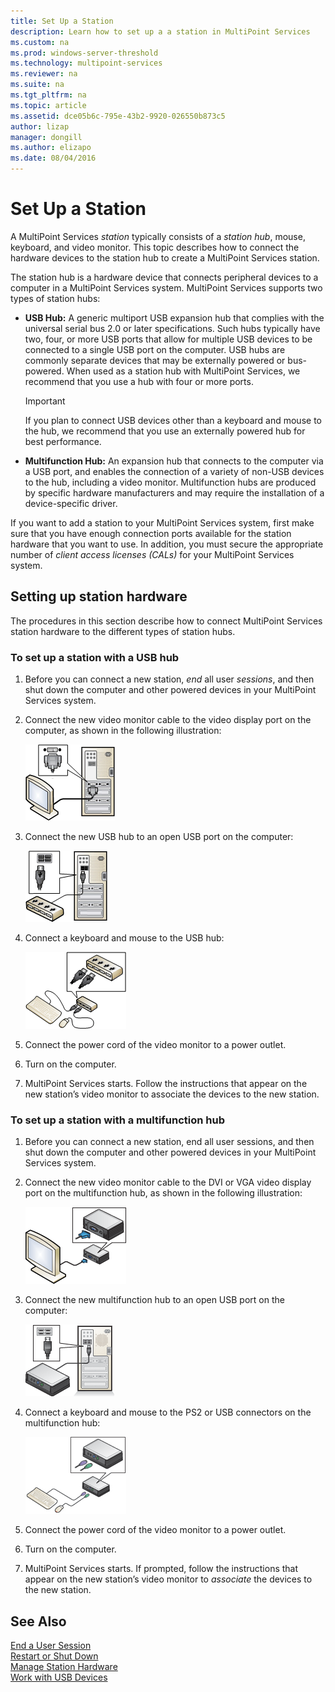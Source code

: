 ```yaml
---
title: Set Up a Station
description: Learn how to set up a a station in MultiPoint Services
ms.custom: na
ms.prod: windows-server-threshold
ms.technology: multipoint-services
ms.reviewer: na
ms.suite: na
ms.tgt_pltfrm: na
ms.topic: article
ms.assetid: dce05b6c-795e-43b2-9920-026550b873c5
author: lizap
manager: dongill
ms.author: elizapo
ms.date: 08/04/2016
---
```

# Set Up a Station
A MultiPoint Services *station* typically consists of a *station hub*, mouse, keyboard, and video monitor. This topic describes how to connect the hardware devices to the station hub to create a MultiPoint Services station.  
  
The station hub is a hardware device that connects peripheral devices to a computer in a MultiPoint Services system. MultiPoint Services supports two types of station hubs:  
  
-   **USB Hub:** A generic multiport USB expansion hub that complies with the universal serial bus 2.0 or later specifications. Such hubs typically have two, four, or more USB ports that allow for multiple USB devices to be connected to a single USB port on the computer. USB hubs are commonly separate devices that may be externally powered or bus-powered. When used as a station hub with MultiPoint Services, we recommend that you use a hub with four or more ports.  
  
    > [!IMPORTANT]  
    > If you plan to connect USB devices other than a keyboard and mouse to the hub, we recommend that you use an externally powered hub for best performance.  
  
-   **Multifunction Hub:** An expansion hub that connects to the computer via a USB port, and enables the connection of a variety of non-USB devices to the hub, including a video monitor. Multifunction hubs are produced by specific hardware manufacturers and may require the installation of a device-specific driver.  
  
If you want to add a station to your MultiPoint Services system, first make sure that you have enough connection ports available for the station hardware that you want to use. In addition, you must secure the appropriate number of *client access licenses (CALs)* for your MultiPoint Services system.  
  
## Setting up station hardware  
The procedures in this section describe how to connect MultiPoint Services station hardware to the different types of station hubs.  
  
### To set up a station with a USB hub  
  
1.  Before you can connect a new station, *end* all user *sessions*, and then shut down the computer and other powered devices in your MultiPoint Services system.  
  
2.  Connect the new video monitor cable to the video display port on the computer, as shown in the following illustration:  
  
    ![Image of Video connection to USB hub-based system](./media/WMSVideoConnection.gif)  
  
3.  Connect the new USB hub to an open USB port on the computer:  
  
    ![Image of MultiPoint Server USB hub connection](./media/WMSUSBHubConnection.gif)  
  
4.  Connect a keyboard and mouse to the USB hub:  
  
    ![Image of USB hub input device connections](./media/WMSUSBDeviceConnection.gif)  
  
5.  Connect the power cord of the video monitor to a power outlet.  
  
6.  Turn on the computer.  
  
7.  MultiPoint Services starts. Follow the instructions that appear on the new station’s video monitor to associate the devices to the new station.  
  
### To set up a station with a multifunction hub  
  
1.  Before you can connect a new station, end all user sessions, and then shut down the computer and other powered devices in your MultiPoint Services system.  
  
2.  Connect the new video monitor cable to the DVI or VGA video display port on the multifunction hub, as shown in the following illustration:  
  
    ![Image of multifunction hub and video connection](./media/WMSMultifunctionHubVideoConnection.gif)  
  
3.  Connect the new multifunction hub to an open USB port on the computer:  
  
    ![Image of a multifunction hub connection](./media/WMSMultifunctionHubConnection.gif)  
  
4.  Connect a keyboard and mouse to the PS2 or USB connectors on the multifunction hub:  
  
    ![Image of multifunction hub and PS2 connectors](./media/WMSMultifunctionHubPS2Connection.gif)  
  
5.  Connect the power cord of the video monitor to a power outlet.  
  
6.  Turn on the computer.  
  
7.  MultiPoint Services starts. If prompted, follow the instructions that appear on the new station’s video monitor to *associate* the devices to the new station.  
  
## See Also  
[End a User Session](End-a-User-Session.md)  
[Restart or Shut Down](Restart-or-Shut-Down.md)  
[Manage Station Hardware](Manage-Station-Hardware.md)  
[Work with USB Devices](Work-with-USB-Devices.md)